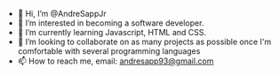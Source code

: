 - 👋 Hi, I’m @AndreSappJr
- 👀 I’m interested in becoming a software developer.
- 🌱 I’m currently learning Javascript, HTML and CSS.
- 💞️ I’m looking to collaborate on as many projects as possible once I'm comfortable with several programming languages
- 📫 How to reach me, email: andresapp93@gmail.com

<!---
AndreSappJr/AndreSappJr is a ✨ special ✨ repository because its `README.md` (this file) appears on your GitHub profile.
You can click the Preview link to take a look at your changes.
--->
